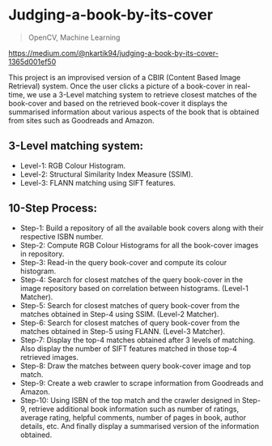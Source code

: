 # Judging-a-book-by-its-cover
> OpenCV, Machine Learning

https://medium.com/@nkartik94/judging-a-book-by-its-cover-1365d001ef50

This project is an improvised version of a CBIR (Content Based Image Retrieval) system. Once the user clicks a picture of a book-cover in real-time, we use a 3-Level matching system to retrieve closest matches of the book-cover and based on the retrieved book-cover it displays the summarised information about various aspects of the book that is obtained from sites such as Goodreads and Amazon.

## 3-Level matching system:
* Level-1: RGB Colour Histogram.
* Level-2: Structural Similarity Index Measure (SSIM).
* Level-3: FLANN matching using SIFT features.

## 10-Step Process:
* Step-1: Build a repository of all the available book covers along with their respective ISBN number.
* Step-2: Compute RGB Colour Histograms for all the book-cover images in repository.
* Step-3: Read-in the query book-cover and compute its colour histogram.
* Step-4: Search for closest matches of the query book-cover in the image repository based on correlation between histograms. (Level-1 Matcher).
* Step-5: Search for closest matches of query book-cover from the matches obtained in Step-4 using SSIM. (Level-2 Matcher).
* Step-6: Search for closest matches of query book-cover from the matches obtained in Step-5 using FLANN. (Level-3 Matcher).
* Step-7: Display the top-4 matches obtained after 3 levels of matching. Also display the number of SIFT features matched in those top-4 retrieved images.
* Step-8: Draw the matches between query book-cover image and top match.
* Step-9: Create a web crawler to scrape information from Goodreads and Amazon.
* Step-10: Using ISBN of the top match and the crawler designed in Step-9, retrieve additional book information such as number of ratings, average rating, helpful comments, number of pages in book, author details, etc. And finally display a summarised version of the information obtained.
